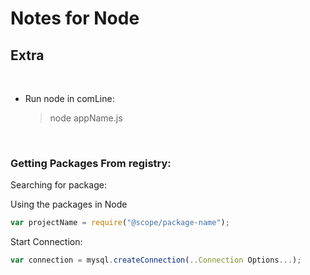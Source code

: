 <H1> Notes for Node</h1>

<h2>Extra</H2>

</br>

- Run node in comLine:
  > node appName.js

</br>
<h3>Getting Packages From registry:</h3>

Searching for package:

Using the packages in Node

```js
var projectName = require("@scope/package-name");
```

Start Connection:

```js
var connection = mysql.createConnection(..Connection Options...);
```
